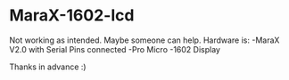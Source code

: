 # MaraX-1602-lcd

Not working as intended. 
Maybe someone can help.
Hardware is: 
-MaraX V2.0 with Serial Pins connected
-Pro Micro
-1602 Display

Thanks in advance :)
